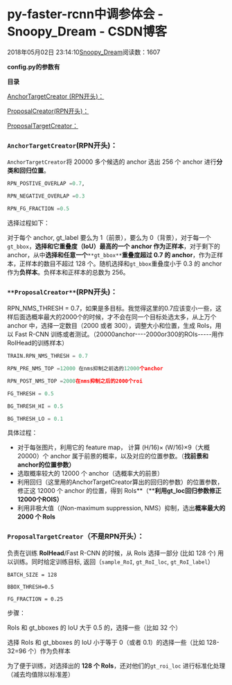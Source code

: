 # py-faster-rcnn中调参体会 - Snoopy_Dream - CSDN博客





2018年05月02日 23:14:10[Snoopy_Dream](https://me.csdn.net/e01528)阅读数：1607








**config.py的参数有**

**目录**

[AnchorTargetCreator (RPN开头)：](#AnchorTargetCreator%C2%A0(RPN%E5%BC%80%E5%A4%B4)%EF%BC%9A)

[ProposalCreator(RPN开头)：](#ProposalCreator(RPN%E5%BC%80%E5%A4%B4)%EF%BC%9A)

[ProposalTargetCreator：](#ProposalTargetCreator%EF%BC%9A)

### **`AnchorTargetCreator`**(RPN开头)**：**

`AnchorTargetCreator`将 20000 多个候选的 anchor 选出 256 个 anchor 进行**分类和回归位置**。

```python
RPN_POSTIVE_OVERLAP =0.7,

RPN_NEGATIVE_OVERLAP =0.3

RPN_FG_FRACTION =0.5
```

选择过程如下：

对于每个 anchor, gt_label 要么为 1（前景），要么为 0（背景），对于每一个  `gt_bbox`，**选择和它重叠度（IoU）最高的一个 anchor **作为**正样本**，对于剩下的 anchor，从中**选择和任意一个**`**gt_bbox**`**重叠度超过 0.7 的 anchor**，作为正样本，正样本的数目不超过 128 个。随机选择和`gt_bbox`重叠度小于 0.3 的 anchor 作为**负样本**。负样本和正样本的总数为 256。

### `**ProposalCreator**`**(RPN开头)：**

RPN_NMS_THRESH = 0.7，如果是多目标。我觉得这里的0.7应该变小一些，这样后面选概率最大的2000个的时候，才不会在同一个目标处选太多，从上万个 anchor 中，选择一定数目（2000 或者 300），调整大小和位置，生成 RoIs，用以 Fast R-CNN 训练或者测试。（20000anchor----2000or300的ROIs-----用作RoIHead的训练样本）

```python
TRAIN.RPN_NMS_THRESH = 0.7

RPN_PRE_NMS_TOP =12000 在nms抑制之前选的12000个anchor

RPN_POST_NMS_TOP =2000在nms抑制之后的2000个roi

FG_THRESH = 0.5

BG_THRESH_HI = 0.5

BG_THRESH_LO = 0.1
```

具体过程：
- 对于每张图片，利用它的 feature map， 计算 (H/16)× (W/16)×9（大概 20000）个 anchor 属于前景的概率，以及对应的位置参数。（**找前景和anchor的位置参数）**
- 选取概率较大的 12000 个 anchor（选概率大的前景）
- 利用回归（这里用的AnchorTargetCreator算出的回归的参数）的位置参数，修正这 12000 个 anchor 的位置，得到 RoIs**（****利用gt_loc回归参数修正12000个ROIS）**
- 利用非极大值（(Non-maximum suppression, NMS）抑制，选出**概率最大的 2000 个 RoIs**

### **`ProposalTargetCreator`**（不是RPN开头）**：**

负责在训练 **RoIHead**/Fast R-CNN 的时候，从 RoIs 选择一部分 (比如 128 个) 用以训练。同时给定训练目标, 返回（`sample_RoI`, `gt_RoI_loc`, `gt_RoI_label`）

```
BATCH_SIZE = 128

BBOX_THRESH=0.5

FG_FRACTION = 0.25
```

步骤：

RoIs 和 gt_bboxes 的 IoU 大于 0.5 的，选择一些（比如 32 个）

选择 RoIs 和 gt_bboxes 的 IoU 小于等于 0（或者 0.1）的选择一些（比如 128-32=96 个）作为负样本

为了便于训练，对选择出的 **128 个 RoIs**，还对他们的`gt_roi_loc` 进行标准化处理（减去均值除以标准差）





